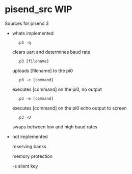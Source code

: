 # pisend_src WIP

Sources for pisend 3

- whats implemented 

        .p3 -q 

    clears uart and determines baud rate

        .p3 [filename]

    uploads [filename] to the pi0 

        .p3 -c [command]

    executes [command] on the pi0, no output 

        .p3 -e [command]

    executes [command] on the pi0 echo output to screen

        .p3 -U

    swaps between low and high baud rates 

- not implemented 

    reserving banks 

    memory protection 

    -s silent key



    